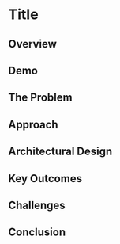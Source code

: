 # Title

## Overview

## Demo

## The Problem

## Approach

## Architectural Design

## Key Outcomes

## Challenges

## Conclusion
